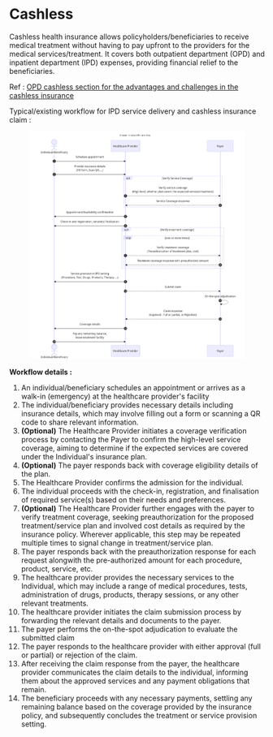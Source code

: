 # Cashless

Cashless health insurance allows policyholders/beneficiaries to receive medical treatment without having to pay upfront to the providers for the medical services/treatment. It covers both outpatient department (OPD) and inpatient department (IPD) expenses, providing financial relief to the beneficiaries.

Ref : [OPD cashless section for the advantages and challenges in the cashless insurance](../../opd/typical-workflows/cashless.md)

Typical/existing workflow for IPD service delivery and cashless insurance claim :&#x20;

<figure><img src="../../../.gitbook/assets/IPD cashless as is workflow. (1).png" alt=""><figcaption></figcaption></figure>

**Workflow details :**&#x20;

1. An individual/beneficiary schedules an appointment or arrives as a walk-in (emergency) at the healthcare provider's facility
2. The individual/beneficiary provides necessary details including insurance details, which may involve filling out a form or scanning a QR code to share relevant information.
3. **(Optional)** The Healthcare Provider initiates a coverage verification process by contacting the Payer to confirm the high-level service coverage, aiming to determine if the expected services are covered under the Individual's insurance plan.
4. **(Optional)** The payer responds back with coverage eligibility details of the plan.
5. The Healthcare Provider confirms the admission  for the individual.
6. The individual proceeds with the check-in, registration, and finalisation of required service(s) based on their needs and preferences.
7. **(Optional)** The Healthcare Provider further engages with the payer to verify treatment coverage, seeking preauthorization for the proposed treatment/service plan and involved cost details as required by the insurance policy. Wherever applicable, this step may be repeated multiple times to signal change in treatment/service plan.&#x20;
8. The payer responds back with the preauthorization response for each request alongwith the pre-authorized amount for each procedure, product, service, etc.&#x20;
9. The healthcare provider provides the necessary services to the Individual, which may include a range of medical procedures, tests, administration of drugs, products, therapy sessions, or any other relevant treatments.
10. The healthcare provider initiates the claim submission process by forwarding the relevant details and documents to the payer.
11. The payer performs the on-the-spot adjudication to evaluate the submitted claim
12. The payer responds to the healthcare provider with either approval (full or partial) or rejection of the claim.
13. After receiving the claim response from the payer, the healthcare provider communicates the claim details to the individual, informing them about the approved services and any payment obligations that remain.
14. The beneficiary proceeds with any necessary payments, settling any remaining balance based on the coverage provided by the insurance policy, and subsequently concludes the treatment or service provision setting.
